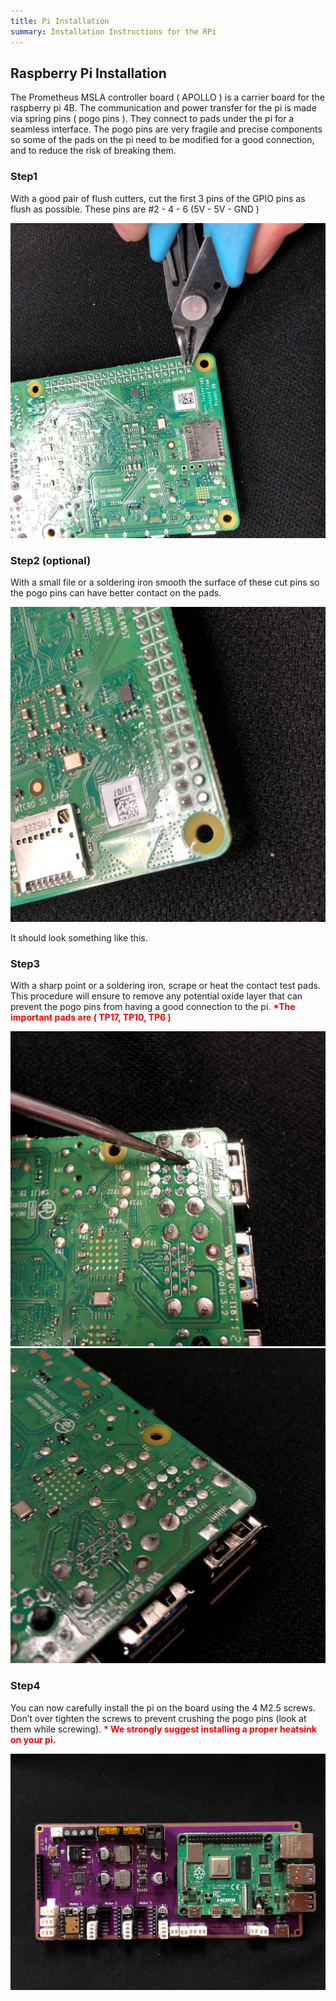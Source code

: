 ```yaml
---
title: Pi Installation
summary: Installation Instructions for the RPi
---
```

## Raspberry Pi Installation
The Prometheus MSLA controller board ( APOLLO ) is a carrier board for the raspberry pi 4B.
The communication and power transfer for the pi is made via spring pins ( pogo pins ). They
connect to pads under the pi for a seamless interface. The pogo pins are very fragile and precise
components so some of the pads on the pi need to be modified for a good connection, and to
reduce the risk of breaking them.

### Step1
With a good pair of flush cutters, cut the first 3 pins of the GPIO pins as flush as possible.
These pins are #2 - 4 - 6 (5V - 5V - GND )

![](./images/CuttingPiPins.jpg)

### Step2 (optional)
With a small file or a soldering iron smooth the surface of these cut pins so the
pogo pins can have better contact on the pads.

![](./images/finishedPads.jpg)

It should look something like this.

### Step3
With a sharp point or a soldering iron, scrape or heat the contact test pads. This
procedure will ensure to remove any potential oxide layer that can prevent the pogo pins from
having a good connection to the pi.
<span style="color: red"><b>*The important pads are ( TP17, TP10, TP6 )</b></span>

![](./images/USBPads1.jpg)
![](./images/USBPads2.jpg)

### Step4
You can now carefully install the pi on the board using the 4 M2.5 screws.
Don’t over tighten the screws to prevent crushing the pogo pins (look at them while screwing).
<span style="color: red"><b>* We strongly suggest installing a proper heatsink on your pi.</b></span>

![](./images/ApolloControlBoardTopViewWithPi.jpg)
